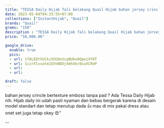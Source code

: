 ```yaml
---
title: "TESSA Daily Hijab Tali belakang Quail Hijab bahan jersey crincle"
date: 2023-05-04T04:33:55+07:00
collections: ["InstantHijab", "Quail"]
brands: "Quail"
grams: "150"
description : "TESSA Daily Hijab Tali belakang Quail Hijab bahan jersey crincle"
price: "58,000.00"

google_drive:
  enable: true
  pics:
  - url: 1fALEDtVUCkzXUG9oScpBUbx0QpwiXY0T
  - url: 1czrXlvuotm1EVnNDOj4mhXkrBsoXCReP
  - url: 
  - url: 

draft: false
---
```


bahan jersey crincle bertexture emboss tanpa pad ? Ada Tessa Daily Hijab nih. Hijab daily ini udah pasti nyaman dan bebas bergerak karena di desain model standart dan tetap menutup dada 👍 mau di mix pakai dress atau onet set juga tetap okey 😍"

--    
  
